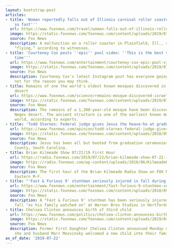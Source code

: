 ```yaml
---
layout: bootstrap-post
articles:
- title: 'Woman reportedly falls out of Illinois carnival roller coaster: ''It happened
    so fast'''
  url: https://www.foxnews.com/travel/woman-falls-out-of-illinois-roller-coaster
  image: https://static.foxnews.com/foxnews.com/content/uploads/2019/07/roller-coaster-ride.jpg
  source: Fox News
  description: A malfunction on a roller coaster in Plainfield, Ill., sent a woman
    “flying,” according to witnesses.
- title: 'Courteney Cox posts ''epic'' pool video: ''This is the best video of all
    time'''
  url: https://www.foxnews.com/entertainment/courteney-cox-epic-pool-video
  image: https://static.foxnews.com/foxnews.com/content/uploads/2019/07/Courteney-Cox-getty.jpg
  source: Fox News
  description: Courteney Cox's latest Instagram post has everyone going wild -- but
    not for the reason you may think.
- title: Remains of one the world's oldest known mosques discovered in Israel’s Negev
    desert
  url: https://www.foxnews.com/science/remains-mosque-discovered-israel
  image: https://static.foxnews.com/foxnews.com/content/uploads/2019/07/MosqueIsrael.jpg
  source: Fox News
  description: The remains of a 1,200-year-old mosque have been discovered in Israel’s
    Negev desert. The ancient structure is one of the earliest known mosques in the
    world, according to experts.
- title: 'Todd Starnes: Federal judge gives Jesus the heave-ho at graduation'
  url: https://www.foxnews.com/opinion/todd-starnes-federal-judge-gives-jesus-the-heave-ho-at-graduation
  image: https://static.foxnews.com/foxnews.com/content/uploads/2018/09/istock-908952856.jpg
  source: Fox News
  description: Jesus has been all but booted from graduation ceremonies in Greenville
    County, South Carolina.
- title: Brian Kilmeade Show 07/22/19 First Hour
  url: https://radio.foxnews.com/2019/07/22/brian-kilmeade-show-07-22-19-first-hour/
  image: https://radio.foxnews.com/wp-content/uploads/2010/06/KilmeadePREMIUM3000x3000.jpg
  source: Fox News
  description: The first hour of the Brian Kilmeade Radio Show on FOX News Talk  9am-Noon
    Eastern M-F.
- title: "'Fast & Furious 9' stuntman seriously injured in fall during filming"
  url: https://www.foxnews.com/entertainment/fast-furious-9-stuntman-seriously-injured
  image: https://static.foxnews.com/foxnews.com/content/uploads/2018/09/ultima-escena-cortada.jpg
  source: Fox News
  description: A "Fast & Furious 9' stuntman has been seriously injured in a horror
    fall "as his family watched on" at Warner Bros Studios in Hertfordshire.
- title: Chelsea Clinton announces birth of third child
  url: https://www.foxnews.com/politics/chelsea-clinton-announces-birth-of-third-child
  image: https://static.foxnews.com/foxnews.com/content/uploads/2019/04/Chelsea-Clinton-Getty.jpg
  source: Fox News
  description: Former First Daughter Chelsea Clinton announced Monday morning that
    she and husband Marc Mezvinsky welcomed a new child into their family.
as_of_date: '2019-07-22'
---
```


